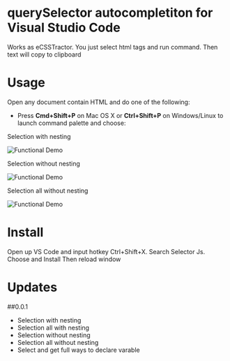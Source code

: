 # querySelector autocompletiton for Visual Studio Code

Works as eCSSTractor. You just select html tags and run command. Then text will copy to clipboard

# Usage
Open any document contain HTML and do one of the following:
- Press **Cmd+Shift+P** on Mac OS X or **Ctrl+Shift+P** on Windows/Linux to launch command palette and choose:

Selection with nesting

![Functional Demo](images/selection_with_nesting.gif)

Selection without nesting

![Functional Demo](images/selection_without_nesting.gif)

Selection all without nesting

![Functional Demo](images/selection_all_without_nesting.gif)


# Install

Open up VS Code and input hotkey Ctrl+Shift+X. Search Selector Js. Choose and Install Then reload window

# Updates

##0.0.1

- Selection with nesting
- Selection all with nesting
- Selection without nesting
- Selection all without nesting
- Select and get full ways to declare varable
